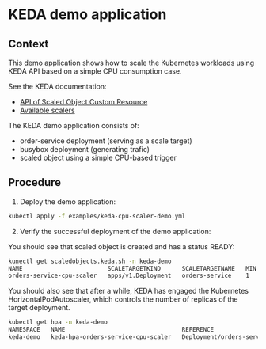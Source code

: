 # KEDA demo application

## Context
This demo application shows how to scale the Kubernetes workloads using KEDA API based on a simple CPU consumption case.

See the KEDA documentation:
 - [API of Scaled Object Custom Resource](https://keda.sh/docs/latest/concepts/scaling-deployments/#scaledobject-spec)
 - [Available scalers](https://keda.sh/docs/latest/scalers/)

The KEDA demo application consists of:
 - order-service deployment (serving as a scale target)
 - busybox deployment (generating trafic)
 - scaled object using a simple CPU-based trigger

## Procedure

1. Deploy the demo application:

```bash
kubectl apply -f examples/keda-cpu-scaler-demo.yml
```

2. Verify the successful deployment of the demo application:

You should see that scaled object is created and has a status READY:

```bash
kunectl get scaledobjects.keda.sh -n keda-demo
NAME                        SCALETARGETKIND      SCALETARGETNAME   MIN   MAX   TRIGGERS   AUTHENTICATION   READY   ACTIVE   FALLBACK   AGE
orders-service-cpu-scaler   apps/v1.Deployment   orders-service    1     10    cpu                         True    True     Unknown    8m3s
```

You should also see that after a while, KEDA has engaged the Kubernetes HorizontalPodAutoscaler, which controls the number of replicas of the target deployment.

```bash
kubectl get hpa -n keda-demo
NAMESPACE   NAME                                 REFERENCE                   TARGETS   MINPODS   MAXPODS   REPLICAS   AGE
keda-demo   keda-hpa-orders-service-cpu-scaler   Deployment/orders-service   80%/30%   1         10        4          31s
```
